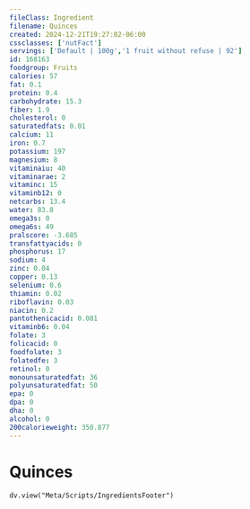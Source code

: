 ```yaml
---
fileClass: Ingredient
filename: Quinces
created: 2024-12-21T19:27:02-06:00
cssclasses: ['nutFact']
servings: ['Default | 100g','1 fruit without refuse | 92']
id: 168163
foodgroup: Fruits
calories: 57
fat: 0.1
protein: 0.4
carbohydrate: 15.3
fiber: 1.9
cholesterol: 0
saturatedfats: 0.01
calcium: 11
iron: 0.7
potassium: 197
magnesium: 8
vitaminaiu: 40
vitaminarae: 2
vitaminc: 15
vitaminb12: 0
netcarbs: 13.4
water: 83.8
omega3s: 0
omega6s: 49
pralscore: -3.685
transfattyacids: 0
phosphorus: 17
sodium: 4
zinc: 0.04
copper: 0.13
selenium: 0.6
thiamin: 0.02
riboflavin: 0.03
niacin: 0.2
pantothenicacid: 0.081
vitaminb6: 0.04
folate: 3
folicacid: 0
foodfolate: 3
folatedfe: 3
retinol: 0
monounsaturatedfat: 36
polyunsaturatedfat: 50
epa: 0
dpa: 0
dha: 0
alcohol: 0
200calorieweight: 350.877
---
```


# Quinces

```dataviewjs
dv.view("Meta/Scripts/IngredientsFooter")
```